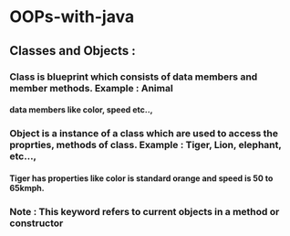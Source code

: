 # OOPs-with-java

## Classes and Objects :
### Class is blueprint which consists of data members and member methods. Example : Animal
#### data members like color, speed etc..,
### Object is a instance of a class which are used to access the proprties, methods of class. Example : Tiger, Lion, elephant, etc...,
#### Tiger has properties like color is standard orange and speed is 50 to 65kmph.

### Note : **This** keyword refers to current objects in a method or constructor
